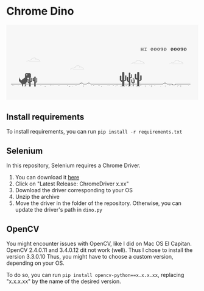 # Chrome Dino

![alt text](images/chrome_dino_illustration.png "Chrome Dino Illustration")

## Install requirements

To install requirements, you can run `pip install -r requirements.txt`

## Selenium

In this repository, Selenium requires a Chrome Driver. 
1. You can download it [here](https://sites.google.com/a/chromium.org/chromedriver/downloads)
2. Click on "Latest Release: ChromeDriver x.xx"
3. Download the driver corresponding to your OS
4. Unzip the archive
5. Move the driver in the folder of the repository. Otherwise, you can update the driver's path in `dino.py`

## OpenCV

You might encounter issues with OpenCV, like I did on Mac OS El Capitan.
OpenCV 2.4.0.11 and 3.4.0.12 dit not work (well). Thus I chose to install the version 3.3.0.10
Thus, you might have to choose a custom version, depending on your OS.

To do so, you can run `pip install opencv-python==x.x.x.xx`, replacing "x.x.x.xx" by the name of the desired version.